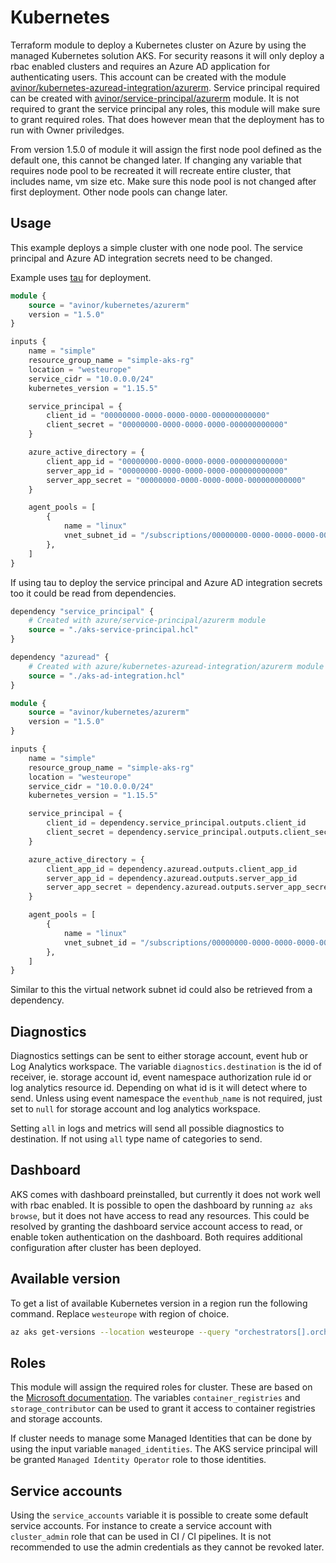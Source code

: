 # Kubernetes

Terraform module to deploy a Kubernetes cluster on Azure by using the managed Kubernetes solution AKS. For security reasons it will only deploy a rbac enabled clusters and requires an Azure AD application for authenticating users. This account can be created with the module [avinor/kubernetes-azuread-integration/azurerm](https://github.com/avinor/terraform-azurerm-kubernetes-azuread-integration). Service principal required can be created with [avinor/service-principal/azurerm](https://github.com/avinor/terraform-azurerm-service-principal) module. It is not required to grant the service principal any roles, this module will make sure to grant required roles. That does however mean that the deployment has to run with Owner priviledges.

From version 1.5.0 of module it will assign the first node pool defined as the default one, this cannot be changed later. If changing any variable that requires node pool to be recreated it will recreate entire cluster, that includes name, vm size etc. Make sure this node pool is not changed after first deployment. Other node pools can change later.

## Usage

This example deploys a simple cluster with one node pool. The service principal and Azure AD integration secrets need to be changed.

Example uses [tau](https://github.com/avinor/tau) for deployment.

```terraform
module {
    source = "avinor/kubernetes/azurerm"
    version = "1.5.0"
}

inputs {
    name = "simple"
    resource_group_name = "simple-aks-rg"
    location = "westeurope"
    service_cidr = "10.0.0.0/24"
    kubernetes_version = "1.15.5"

    service_principal = {
        client_id = "00000000-0000-0000-0000-000000000000"
        client_secret = "00000000-0000-0000-0000-000000000000"
    }

    azure_active_directory = {
        client_app_id = "00000000-0000-0000-0000-000000000000"
        server_app_id = "00000000-0000-0000-0000-000000000000"
        server_app_secret = "00000000-0000-0000-0000-000000000000"
    }

    agent_pools = [
        {
            name = "linux"
            vnet_subnet_id = "/subscriptions/00000000-0000-0000-0000-000000000000/resourceGroups/mygroup1/providers/Microsoft.Network/virtualNetworks/myvnet1"
        },
    ]
}
```

If using tau to deploy the service principal and Azure AD integration secrets too it could be read from dependencies.

```terraform
dependency "service_principal" {
    # Created with azure/service-principal/azurerm module
    source = "./aks-service-principal.hcl"
}

dependency "azuread" {
    # Created with azure/kubernetes-azuread-integration/azurerm module
    source = "./aks-ad-integration.hcl"
}

module {
    source = "avinor/kubernetes/azurerm"
    version = "1.5.0"
}

inputs {
    name = "simple"
    resource_group_name = "simple-aks-rg"
    location = "westeurope"
    service_cidr = "10.0.0.0/24"
    kubernetes_version = "1.15.5"

    service_principal = {
        client_id = dependency.service_principal.outputs.client_id
        client_secret = dependency.service_principal.outputs.client_secret
    }

    azure_active_directory = {
        client_app_id = dependency.azuread.outputs.client_app_id
        server_app_id = dependency.azuread.outputs.server_app_id
        server_app_secret = dependency.azuread.outputs.server_app_secret
    }

    agent_pools = [
        {
            name = "linux"
            vnet_subnet_id = "/subscriptions/00000000-0000-0000-0000-000000000000/resourceGroups/mygroup1/providers/Microsoft.Network/virtualNetworks/myvnet1"
        },
    ]
}
```

Similar to this the virtual network subnet id could also be retrieved from a dependency.

## Diagnostics

Diagnostics settings can be sent to either storage account, event hub or Log Analytics workspace. The variable `diagnostics.destination` is the id of receiver, ie. storage account id, event namespace authorization rule id or log analytics resource id. Depending on what id is it will detect where to send. Unless using event namespace the `eventhub_name` is not required, just set to `null` for storage account and log analytics workspace.

Setting `all` in logs and metrics will send all possible diagnostics to destination. If not using `all` type name of categories to send.

## Dashboard

AKS comes with dashboard preinstalled, but currently it does not work well with rbac enabled. It is possible to open the dashboard by running `az aks browse`, but it does not have access to read any resources. This could be resolved by granting the dashboard service account access to read, or enable token authentication on the dashboard. Both requires additional configuration after cluster has been deployed.

## Available version

To get a list of available Kubernetes version in a region run the following command. Replace `westeurope` with region of choice.

```bash
az aks get-versions --location westeurope --query "orchestrators[].orchestratorVersion"
```

## Roles

This module will assign the required roles for cluster. These are based on the [Microsoft documentation](https://docs.microsoft.com/en-us/azure/aks/kubernetes-service-principal). The variables `container_registries` and `storage_contributor` can be used to grant it access to container registries and storage accounts.

If cluster needs to manage some Managed Identities that can be done by using the input variable `managed_identities`. The AKS service principal will be granted `Managed Identity Operator` role to those identities.

## Service accounts

Using the `service_accounts` variable it is possible to create some default service accounts. For instance to create a service account with `cluster_admin` role that can be used in CI / CI pipelines. It is not recommended to use the admin credentials as they cannot be revoked later.
